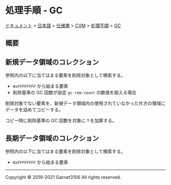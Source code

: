 # 処理手順 - GC

[ドキュメント](../../../../../index.md) > [日本語](../../../../index.md) > [仕様書](../../../index.md) > [CVM](../../index.md) > [処理手順](../index.md) > [GC](./index.md)

## 概要

## 新規データ領域のコレクション

参照内の以下に当てはまる要素を削除対象として検索する。

- `0xFFFFFFFF` から始まる要素
- 削除基準の GC 回数が設定 `gc-rem-count` の数値を超える場合

削除対象でない要素を、新規データ領域内の使用されていなかった片方の領域にデータを詰めてコピーする。

コピー時に削除基準の GC 回数を対象に 1 を加算する。

## 長期データ領域のコレクション

参照内の以下に当てはまる要素を削除対象として検索する。

- `0xFFFFFFFF` から始まる要素

---

Copyright © 2019-2021 Garnet3106 All rights reserved.
